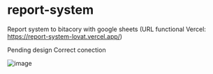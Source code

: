 # report-system
Report system to bitacory with google sheets
(URL functional Vercel: https://report-system-lovat.vercel.app/)

Pending design
Correct conection

![image](https://github.com/user-attachments/assets/64310e8f-1e1d-4546-b9e0-778f74f2df58)
